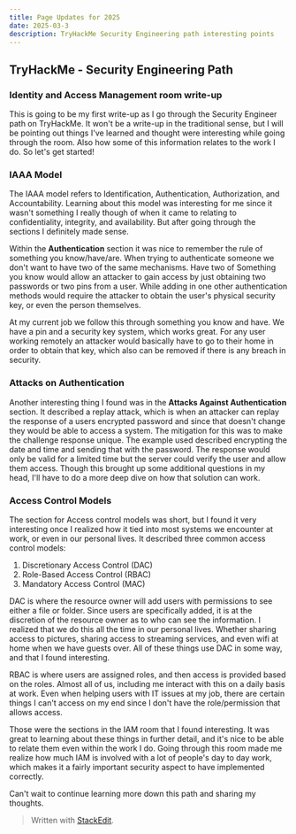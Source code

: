```yaml
---
title: Page Updates for 2025
date: 2025-03-3
description: TryHackMe Security Engineering path interesting points
---
```


## TryHackMe - Security Engineering Path
### Identity and Access Management room write-up

This is going to be my first write-up as I go through the Security Engineer path on TryHackMe. It won't be a write-up in the traditional sense, but I will be pointing out things I've learned and thought were interesting while going through the room. Also how some of this information relates to the work I do. So let's get started!

### IAAA Model
The IAAA model refers to Identification, Authentication, Authorization, and Accountability. Learning about this model was interesting for me since it wasn't something I really though of when it came to relating to confidentiality, integrity, and availability. But after going through the sections I definitely made sense. 

Within the **Authentication** section it was nice to remember the rule of something you know/have/are. When trying to authenticate someone we don't want to have two of the same mechanisms. Have two of Something you know would allow an attacker to gain access by just obtaining two passwords or two pins from a user. While adding in one other authentication methods would require the attacker to obtain the user's physical security key, or even the person themselves. 

At my current job we follow this through something you know and have. We have a pin and a security key system, which works great. For any user working remotely an attacker would basically have to go to their home in order to obtain that key, which also can be removed if there is any breach in security.
### Attacks on Authentication
Another interesting thing I found was in the **Attacks Against Authentication** section. It described a replay attack, which is when an attacker can replay the response of a users encrypted password and since that doesn't change they would be able to access a system. The mitigation for this was to make the challenge response unique. The example used described encrypting the date and time and sending that with the password. The response would only be valid for a limited time but the server could verify the user and allow them access. Though this brought up some additional questions in my head, I'll have to do a more deep dive on how that solution can work.

### Access Control Models
The section for Access control models was short, but I found it very interesting once I realized how it tied into most systems we encounter at work, or even in our personal lives. It described three common access control models:
1.  Discretionary Access Control (DAC)
2.  Role-Based Access Control (RBAC)
3.  Mandatory Access Control (MAC)

DAC is where the resource owner will add users with permissions to see either a file or folder. Since users are specifically added, it is at the discretion of the resource owner as to who can see the information. I realized that we do this all the time in our personal lives. Whether sharing access to pictures, sharing access to streaming services, and even wifi at home when we have guests over. All of these things use DAC in some way, and that I found interesting.

RBAC is where users are assigned roles, and then access is provided based on the roles. Almost all of us, including me interact with this on a daily basis at work. Even when helping users with IT issues at my job, there are certain things I can't access on my end since I don't have the role/permission that allows access. 

Those were the sections in the IAM room that I found interesting. It was great to learning about these things in further detail, and it's nice to be able to relate them even within the work I do. Going through this room made me realize how much IAM is involved with a lot of people's day to day work, which makes it a fairly important security aspect to have implemented correctly.

Can't wait to continue learning more down this path and sharing my thoughts.
> Written with [StackEdit](https://stackedit.io/).
